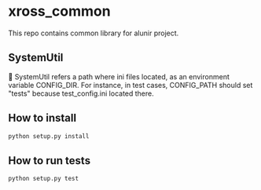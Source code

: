 # xross_common

This repo contains common library for alunir project.

## SystemUtil
:memo: SystemUtil refers a path where ini files located, as an environment variable CONFIG_DIR.
For instance, in test cases, CONFIG_PATH should set "tests" because test_config.ini located there.

## How to install
```bash
python setup.py install
```

## How to run tests
```bash
python setup.py test
```